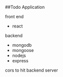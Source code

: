 ##Todo Application 

front end 
- react

backend
- mongodb
- mongoose
- nodejs
- express

cors to hit backend server
